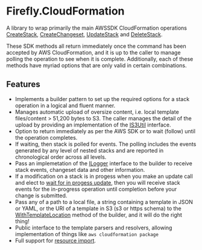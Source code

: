 # Firefly.CloudFormation

A library to wrap primarily the main AWSSDK CloudFormation operations [CreateStack](https://docs.aws.amazon.com/sdkfornet/v3/apidocs/items/CloudFormation/MCloudFormationCreateStackCreateStackRequest.html), [CreateChangeset](https://docs.aws.amazon.com/sdkfornet/v3/apidocs/items/CloudFormation/MCloudFormationCreateChangeSetCreateChangeSetRequest.html), [UpdateStack](https://docs.aws.amazon.com/sdkfornet/v3/apidocs/items/CloudFormation/MCloudFormationUpdateStackUpdateStackRequest.html) and [DeleteStack](https://docs.aws.amazon.com/sdkfornet/v3/apidocs/items/CloudFormation/MCloudFormationDeleteStackDeleteStackRequest.html).


These SDK methods all return immediately once the command has been accepted by AWS CloudFormation, and it is up to the caller to manage polling the operation to see when it is complete. Additionally, each of these methods have myriad options that are only valid in certain combinations.

## Features

* Implements a builder pattern to set up the required options for a stack operation in a logical and fluent manner.
* Manages automatic upload of oversize content, i.e. local template files/content > 51,200 bytes to S3. The caller manages the detail of the upload by providing an implementation of the [IS3Util](xref:Firefly.CloudFormation.IS3Util) interface.
* Option to return immediately as per the AWS SDK or to wait (follow) until the operation completes.
* If waiting, then stack is polled for events. The polling includes the events generated by any level of nested stacks and are reported in chronological order across all levels.
* Pass an implemetation of the [ILogger](xref:Firefly.CloudFormation.ILogger) interface to the builder to receive stack events, changeset data and other information.
* If a modification on a stack is in progess when you make an update call and elect to [wait for in progess update](xref:Firefly.CloudFormation.Model.CloudFormationBuilder.WithWaitForInProgressUpdate(System.Boolean)), then you will receive stack events for the in-progress operation until completion before your change is submitted.
* Pass any of a path to a local file, a string containing a template in JSON or YAML, or the URI of a template in S3 (s3 or https schema) to the [WithTemplateLocation](xref:Firefly.CloudFormation.Model.CloudFormationBuilder.WithTemplateLocation(System.String)) method of the builder, and it will do the right thing!
* Public interface to the template parsers and resolvers, allowing implementation of things like `aws cloudformation package`
* Full support for [resource import](https://docs.aws.amazon.com/AWSCloudFormation/latest/UserGuide/resource-import.html).


